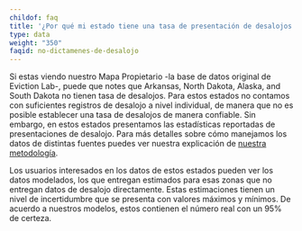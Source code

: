 ```yaml
---
childof: faq
title: '¿Por qué mi estado tiene una tasa de presentación de desalojos pero no una tasa de dictámenes de desalojo?'
type: data
weight: "350"
faqid: no-dictamenes-de-desalojo
---
```

Si estas viendo nuestro Mapa Propietario -la base de datos original de Eviction Lab-, puede que notes que Arkansas, North Dakota, Alaska, and South Dakota no tienen tasa de desalojos. Para estos estados no contamos con suficientes registros de desalojo a nivel individual, de manera que no es posible establecer una tasa de desalojos de manera confiable. Sin embargo, en estos estados presentamos las estadísticas reportadas de presentaciones de desalojo. Para más detalles sobre cómo manejamos los datos de distintas fuentes puedes ver nuestra explicación de [nuestra metodología](https://evictionlab.org/methods).

Los usuarios interesados en los datos de estos estados pueden ver los datos modelados, los que entregan estimados para esas zonas que no entregan datos de desalojo directamente. Estas estimaciones tienen un nivel de incertidumbre que se presenta con valores máximos y mínimos. De acuerdo a nuestros modelos, estos contienen el número real con un 95% de certeza.